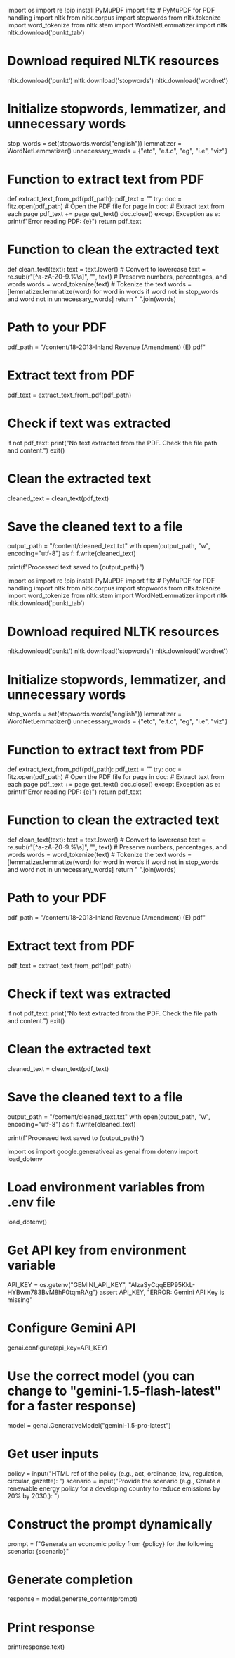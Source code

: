 import os
import re
!pip install PyMuPDF
import fitz  # PyMuPDF for PDF handling
import nltk
from nltk.corpus import stopwords
from nltk.tokenize import word_tokenize
from nltk.stem import WordNetLemmatizer
import nltk
nltk.download('punkt_tab')

# Download required NLTK resources
nltk.download('punkt')
nltk.download('stopwords')
nltk.download('wordnet')

# Initialize stopwords, lemmatizer, and unnecessary words
stop_words = set(stopwords.words("english"))
lemmatizer = WordNetLemmatizer()
unnecessary_words = {"etc", "e.t.c", "eg", "i.e", "viz"}

# Function to extract text from PDF
def extract_text_from_pdf(pdf_path):
    pdf_text = ""
    try:
        doc = fitz.open(pdf_path)  # Open the PDF file
        for page in doc:  # Extract text from each page
            pdf_text += page.get_text()
        doc.close()
    except Exception as e:
        print(f"Error reading PDF: {e}")
    return pdf_text

# Function to clean the extracted text
def clean_text(text):
    text = text.lower()  # Convert to lowercase
    text = re.sub(r"[^a-zA-Z0-9.%\s]", "", text)  # Preserve numbers, percentages, and words
    words = word_tokenize(text)  # Tokenize the text
    words = [lemmatizer.lemmatize(word) for word in words if word not in stop_words and word not in unnecessary_words]
    return " ".join(words)

# Path to your PDF
pdf_path = "/content/18-2013-Inland Revenue (Amendment) (E).pdf"

# Extract text from PDF
pdf_text = extract_text_from_pdf(pdf_path)

# Check if text was extracted
if not pdf_text:
    print("No text extracted from the PDF. Check the file path and content.")
    exit()

# Clean the extracted text
cleaned_text = clean_text(pdf_text)

# Save the cleaned text to a file
output_path = "/content/cleaned_text.txt"
with open(output_path, "w", encoding="utf-8") as f:
    f.write(cleaned_text)

print(f"Processed text saved to {output_path}")


import os
import re
!pip install PyMuPDF
import fitz  # PyMuPDF for PDF handling
import nltk
from nltk.corpus import stopwords
from nltk.tokenize import word_tokenize
from nltk.stem import WordNetLemmatizer
import nltk
nltk.download('punkt_tab')

# Download required NLTK resources
nltk.download('punkt')
nltk.download('stopwords')
nltk.download('wordnet')

# Initialize stopwords, lemmatizer, and unnecessary words
stop_words = set(stopwords.words("english"))
lemmatizer = WordNetLemmatizer()
unnecessary_words = {"etc", "e.t.c", "eg", "i.e", "viz"}

# Function to extract text from PDF
def extract_text_from_pdf(pdf_path):
    pdf_text = ""
    try:
        doc = fitz.open(pdf_path)  # Open the PDF file
        for page in doc:  # Extract text from each page
            pdf_text += page.get_text()
        doc.close()
    except Exception as e:
        print(f"Error reading PDF: {e}")
    return pdf_text

# Function to clean the extracted text
def clean_text(text):
    text = text.lower()  # Convert to lowercase
    text = re.sub(r"[^a-zA-Z0-9.%\s]", "", text)  # Preserve numbers, percentages, and words
    words = word_tokenize(text)  # Tokenize the text
    words = [lemmatizer.lemmatize(word) for word in words if word not in stop_words and word not in unnecessary_words]
    return " ".join(words)

# Path to your PDF
pdf_path = "/content/18-2013-Inland Revenue (Amendment) (E).pdf"

# Extract text from PDF
pdf_text = extract_text_from_pdf(pdf_path)

# Check if text was extracted
if not pdf_text:
    print("No text extracted from the PDF. Check the file path and content.")
    exit()

# Clean the extracted text
cleaned_text = clean_text(pdf_text)

# Save the cleaned text to a file
output_path = "/content/cleaned_text.txt"
with open(output_path, "w", encoding="utf-8") as f:
    f.write(cleaned_text)

print(f"Processed text saved to {output_path}")


import os
import google.generativeai as genai
from dotenv import load_dotenv

# Load environment variables from .env file
load_dotenv()

# Get API key from environment variable
API_KEY = os.getenv("GEMINI_API_KEY", "AIzaSyCqqEEP95KkL-HYBwm783BvM8hF0tqmRAg")
assert API_KEY, "ERROR: Gemini API Key is missing"

# Configure Gemini API
genai.configure(api_key=API_KEY)

# Use the correct model (you can change to "gemini-1.5-flash-latest" for a faster response)
model = genai.GenerativeModel("gemini-1.5-pro-latest")

# Get user inputs
policy = input("HTML ref of the policy (e.g., act, ordinance, law, regulation, circular, gazette): ")
scenario = input("Provide the scenario (e.g., Create a renewable energy policy for a developing country to reduce emissions by 20% by 2030.): ")

# Construct the prompt dynamically
prompt = f"Generate an economic policy from {policy} for the following scenario: {scenario}"

# Generate completion
response = model.generate_content(prompt)

# Print response
print(response.text)
